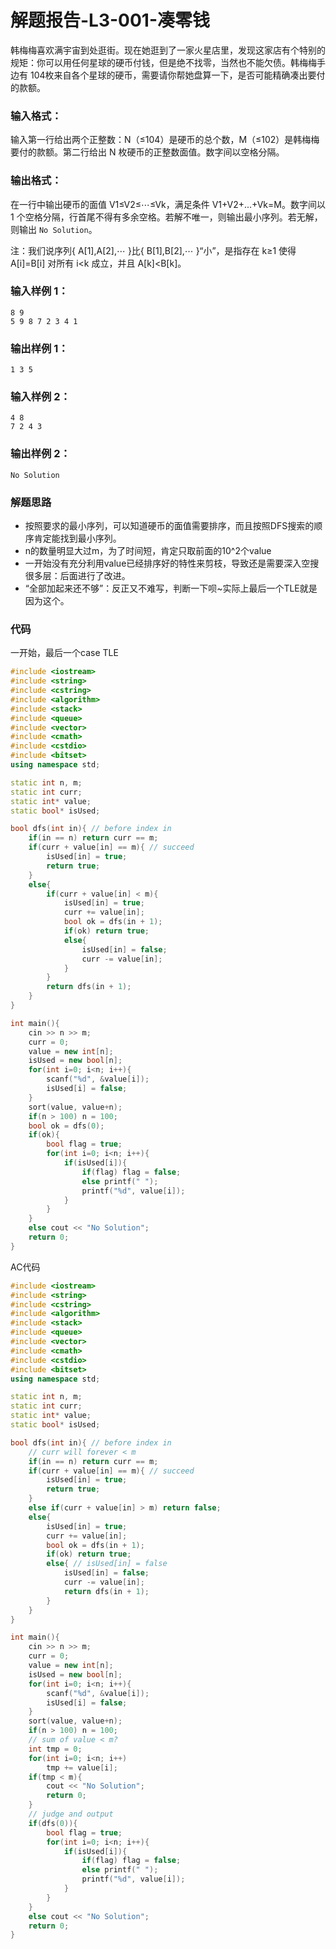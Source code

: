 
# 解题报告-L3-001-凑零钱

韩梅梅喜欢满宇宙到处逛街。现在她逛到了一家火星店里，发现这家店有个特别的规矩：你可以用任何星球的硬币付钱，但是绝不找零，当然也不能欠债。韩梅梅手边有  10​4​​  枚来自各个星球的硬币，需要请你帮她盘算一下，是否可能精确凑出要付的款额。

### 输入格式：

输入第一行给出两个正整数：N（≤10​4​​）是硬币的总个数，M（≤10​2​​）是韩梅梅要付的款额。第二行给出  N  枚硬币的正整数面值。数字间以空格分隔。

### 输出格式：

在一行中输出硬币的面值  V​1​​≤V​2​​≤⋯≤V​k​​，满足条件  V​1​​+V​2​​+...+V​k​​=M。数字间以 1 个空格分隔，行首尾不得有多余空格。若解不唯一，则输出最小序列。若无解，则输出  `No Solution`。

注：我们说序列{  A[1],A[2],⋯  }比{  B[1],B[2],⋯  }“小”，是指存在  k≥1  使得  A[i]=B[i]  对所有  i<k  成立，并且  A[k]<B[k]。

### 输入样例 1：

```
8 9
5 9 8 7 2 3 4 1

```

### 输出样例 1：

```
1 3 5

```

### 输入样例 2：

```
4 8
7 2 4 3

```

### 输出样例 2：

```
No Solution
```


### 解题思路

* 按照要求的最小序列，可以知道硬币的面值需要排序，而且按照DFS搜索的顺序肯定能找到最小序列。
* n的数量明显大过m，为了时间短，肯定只取前面的10^2个value
* 一开始没有充分利用value已经排序好的特性来剪枝，导致还是需要深入空搜很多层：后面进行了改进。
* “全部加起来还不够”：反正又不难写，判断一下呗~实际上最后一个TLE就是因为这个。

### 代码
一开始，最后一个case TLE
```cpp
#include <iostream>
#include <string>
#include <cstring>
#include <algorithm>
#include <stack>
#include <queue>
#include <vector>
#include <cmath>
#include <cstdio>
#include <bitset>
using namespace std;

static int n, m;
static int curr;
static int* value;
static bool* isUsed;

bool dfs(int in){ // before index in
    if(in == n) return curr == m;
    if(curr + value[in] == m){ // succeed
        isUsed[in] = true;
        return true;
    }
    else{
        if(curr + value[in] < m){
            isUsed[in] = true;
            curr += value[in];
            bool ok = dfs(in + 1);
            if(ok) return true;
            else{
                isUsed[in] = false;
                curr -= value[in];
            }
        }
        return dfs(in + 1);
    }
}

int main(){
    cin >> n >> m;
    curr = 0;
    value = new int[n];
    isUsed = new bool[n];
    for(int i=0; i<n; i++){
        scanf("%d", &value[i]);
        isUsed[i] = false;
    }
    sort(value, value+n);
    if(n > 100) n = 100;
    bool ok = dfs(0);
    if(ok){
        bool flag = true;
        for(int i=0; i<n; i++){
            if(isUsed[i]){
                if(flag) flag = false;
                else printf(" ");
                printf("%d", value[i]);
            }
        }
    }
    else cout << "No Solution";
    return 0;
}
```

AC代码

```cpp
#include <iostream>
#include <string>
#include <cstring>
#include <algorithm>
#include <stack>
#include <queue>
#include <vector>
#include <cmath>
#include <cstdio>
#include <bitset>
using namespace std;

static int n, m;
static int curr;
static int* value;
static bool* isUsed;

bool dfs(int in){ // before index in
    // curr will forever < m
    if(in == n) return curr == m;
    if(curr + value[in] == m){ // succeed
        isUsed[in] = true;
        return true;
    }
    else if(curr + value[in] > m) return false;
    else{
        isUsed[in] = true;
        curr += value[in];
        bool ok = dfs(in + 1);
        if(ok) return true;
        else{ // isUsed[in] = false
            isUsed[in] = false;
            curr -= value[in];
            return dfs(in + 1);
        }
    }
}

int main(){
    cin >> n >> m;
    curr = 0;
    value = new int[n];
    isUsed = new bool[n];
    for(int i=0; i<n; i++){
        scanf("%d", &value[i]);
        isUsed[i] = false;
    }
    sort(value, value+n);
    if(n > 100) n = 100;
    // sum of value < m?
    int tmp = 0;
    for(int i=0; i<n; i++) 
        tmp += value[i];
    if(tmp < m){
        cout << "No Solution";
        return 0;
    }
    // judge and output
    if(dfs(0)){
        bool flag = true;
        for(int i=0; i<n; i++){
            if(isUsed[i]){
                if(flag) flag = false;
                else printf(" ");
                printf("%d", value[i]);
            }
        }
    }
    else cout << "No Solution";
    return 0;
}
```
